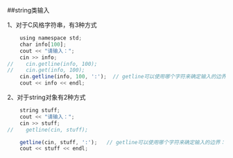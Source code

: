 ##string类输入


1、对于C风格字符串，有3种方式

```javascript 
    using namespace std;
    char info[100];
    cout << "请输入：";
    cin >> info;
//    cin.getline(info, 100);
//    cin.get(info, 100);
    cin.getline(info, 100, ':');  // getline可以使用哪个字符来确定输入的边界：
    cout << info << endl;

```

2、对于string对象有2种方式

```javascript
    string stuff;
    cout << "请输入：";
    cin >> stuff;
//    getline(cin, stuff);

    getline(cin, stuff, ':');   // getline可以使用哪个字符来确定输入的边界： 自动调整目标string对象的大小，使之刚好能够存储输入的字符
    cout << stuff << endl;
```